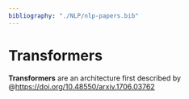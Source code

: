 ```yaml
---
bibliography: "./NLP/nlp-papers.bib"
---
```



# Transformers

**Transformers** are an architecture first described by @https://doi.org/10.48550/arxiv.1706.03762